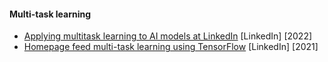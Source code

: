 #### Multi-task learning
- [Applying multitask learning to AI models at LinkedIn](https://engineering.linkedin.com/blog/2022/applying-multitask-learning-to-ai-models-at-linkedin) [LinkedIn] [2022]
- [Homepage feed multi-task learning using TensorFlow](https://engineering.linkedin.com/blog/2021/homepage-feed-multi-task-learning-using-tensorflow) [LinkedIn] [2021]
